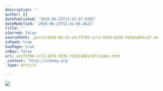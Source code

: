 ```yaml
---
description: ''
author: []
datePublished: '2016-06-23T12:41:07.039Z'
dateModified: '2016-06-23T12:41:06.862Z'
title: ''
starred: false
sourcePath: _posts/2016-06-23-a2cf5f06-cc72-4d76-9336-782d2a041c07.md
inFeed: true
hasPage: true
inNav: false
url: a2cf5f06-cc72-4d76-9336-782d2a041c07/index.html
_context: 'http://schema.org'
_type: Article

---
```

![](https://the-grid-user-content.s3-us-west-2.amazonaws.com/09ade359-2c1f-4c4e-943e-88ff4cd8acc2.jpg)